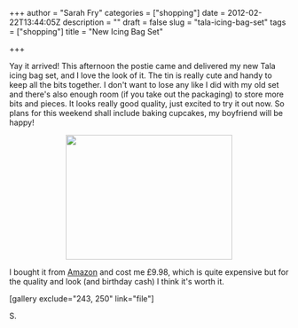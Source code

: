 +++
author = "Sarah Fry"
categories = ["shopping"]
date = 2012-02-22T13:44:05Z
description = ""
draft = false
slug = "tala-icing-bag-set"
tags = ["shopping"]
title = "New Icing Bag Set"

+++


Yay it arrived! This afternoon the postie came and delivered my new Tala icing bag set, and I love the look of it. The tin is really cute and handy to keep all the bits together. I don't want to lose any like I did with my old set and there's also enough room (if you take out the packaging) to store more bits and pieces. It looks really good quality, just excited to try it out now. So plans for this weekend shall include baking cupcakes, my boyfriend will be happy!
<p style="text-align: center;"><a href="http://sweetaspi.co.uk/content/images/2012/02/IMGP2438.jpg"><img class="size-medium wp-image-243 aligncenter" title="IMGP2438" src="http://sweetaspi.co.uk/content/images/2012/02/IMGP2438-300x225.jpg" alt="" width="300" height="225" /></a></p>
I bought it from <a href="http://www.amazon.co.uk/gp/product/B002U5C4ZC/ref=pd_lpo_k2_dp_sr_1?pf_rd_p=103612307&amp;pf_rd_s=lpo-top-stripe&amp;pf_rd_t=201&amp;pf_rd_i=B000EUKOMA&amp;pf_rd_m=A3P5ROKL5A1OLE&amp;pf_rd_r=17E9952TCET6ZSFR68AP" target="_blank">Amazon</a> and cost me £9.98, which is quite expensive but for the quality and look (and birthday cash) I think it's worth it.

[gallery exclude="243, 250" link="file"]

S.

